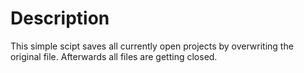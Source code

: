 # Description

This simple scipt saves all currently open projects by overwriting the original file. Afterwards all files are getting closed.
